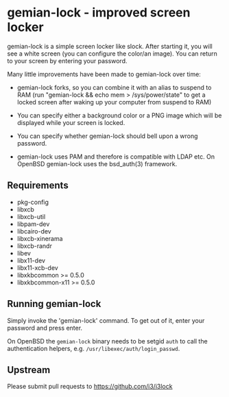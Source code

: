 gemian-lock - improved screen locker
===============================
gemian-lock is a simple screen locker like slock. After starting it, you will
see a white screen (you can configure the color/an image). You can return
to your screen by entering your password.

Many little improvements have been made to gemian-lock over time:

- gemian-lock forks, so you can combine it with an alias to suspend to RAM
  (run "gemian-lock && echo mem > /sys/power/state" to get a locked screen
   after waking up your computer from suspend to RAM)

- You can specify either a background color or a PNG image which will be
  displayed while your screen is locked.

- You can specify whether gemian-lock should bell upon a wrong password.

- gemian-lock uses PAM and therefore is compatible with LDAP etc.
  On OpenBSD gemian-lock uses the bsd_auth(3) framework.

Requirements
------------
- pkg-config
- libxcb
- libxcb-util
- libpam-dev
- libcairo-dev
- libxcb-xinerama
- libxcb-randr
- libev
- libx11-dev
- libx11-xcb-dev
- libxkbcommon >= 0.5.0
- libxkbcommon-x11 >= 0.5.0

Running gemian-lock
-------------
Simply invoke the 'gemian-lock' command. To get out of it, enter your password and
press enter.

On OpenBSD the `gemian-lock` binary needs to be setgid `auth` to call the
authentication helpers, e.g. `/usr/libexec/auth/login_passwd`.

Upstream
--------
Please submit pull requests to https://github.com/i3/i3lock

